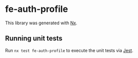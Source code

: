 # fe-auth-profile

This library was generated with [Nx](https://nx.dev).

## Running unit tests

Run `nx test fe-auth-profile` to execute the unit tests via [Jest](https://jestjs.io).

